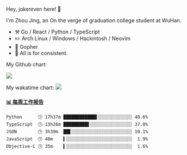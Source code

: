Hey, jokereven here! 👋

I'm Zhou Jing, an On the verge of graduation college student at WuHan.

-   :hammer_and_pick: Go / React / Python / TypeScript
-   :pencil2: Arch Linux / Windows / Hackintosh / Neovim
-   :seedling: Gopher
-   :thought_balloon: All is for consistent.

My Github chart:

![](https://ghchart.rshah.org/JonnieWayy)

My wakatime chart:
![](https://wakatime.com/share/@jokereven/1679dc82-4bf9-4b63-9203-390d608503de.png)

<!-- waka-box start -->
#### <a href="https://gist.github.com/9f8118785e2d128d746db5f61b0e0a2a" target="_blank">📊 每周工作报告</a>
```text
Python      🕓 17h37m ████████████▋░░░░░░░░░░░░░ 48.6%
TypeScript  🕓 13h26m █████████▋░░░░░░░░░░░░░░░░ 37.0%
JSON        🕓 3h39m  ██▋░░░░░░░░░░░░░░░░░░░░░░░ 10.1%
JavaScript  🕓 40m    ▍░░░░░░░░░░░░░░░░░░░░░░░░░  1.9%
Objective-C 🕓 35m    ▍░░░░░░░░░░░░░░░░░░░░░░░░░  1.6%
```
<!-- Powered by https://github.com/journey-ad/waka-box-go . -->
<!-- waka-box end -->
